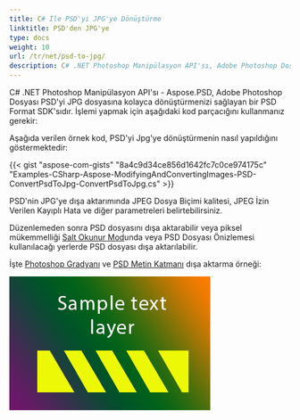 ```yaml
---
title: C# İle PSD'yi JPG'ye Dönüştürme
linktitle: PSD'den JPG'ye
type: docs
weight: 10
url: /tr/net/psd-to-jpg/
description: C# .NET Photoshop Manipülasyon API'sı, Adobe Photoshop Dosyası PSD'yi JPG dosyasına kolayca dönüştürmenizi sağlar. Lütfen sağlanan örnek kodlara göz atın.
---
```


C# .NET Photoshop Manipülasyon API'sı - Aspose.PSD, Adobe Photoshop Dosyası PSD'yi JPG dosyasına kolayca dönüştürmenizi sağlayan bir PSD Format SDK'sıdır. İşlemi yapmak için aşağıdaki kod parçacığını kullanmanız gerekir:

Aşağıda verilen örnek kod, PSD'yi Jpg'ye dönüştürmenin nasıl yapıldığını göstermektedir:

{{< gist "aspose-com-gists" "8a4c9d34ce856d1642fc7c0ce974175c" "Examples-CSharp-Aspose-ModifyingAndConvertingImages-PSD-ConvertPsdToJpg-ConvertPsdToJpg.cs" >}}

PSD'nin JPG'ye dışa aktarımında JPEG Dosya Biçimi kalitesi, JPEG İzin Verilen Kayıplı Hata ve diğer parametreleri belirtebilirsiniz.

Düzenlemeden sonra PSD dosyasını dışa aktarabilir veya piksel mükemmelliği [Salt Okunur Mod](https://reference.aspose.com/psd/net/aspose.psd.imageloadoptions/psdloadoptions/properties/readonlymode)unda veya PSD Dosyası Önizlemesi kullanılacağı yerlerde PSD dosyası dışa aktarılabilir.

İşte [Photoshop Gradyanı](/tr/psd/net/support-of-fill-layers/) ve [PSD Metin Katmanı](/tr/psd/net/working-with-text-layers/) dışa aktarma örneği:

![todo:image_alt_text](psd-to-jpg_1.png)
